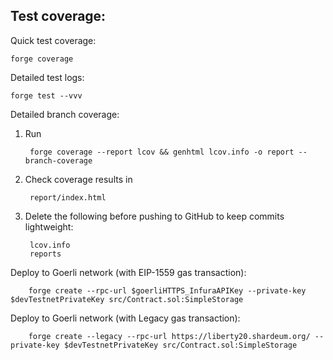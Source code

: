 ## Test coverage:

Quick test coverage:

    forge coverage

Detailed test logs:

    forge test --vvv

Detailed branch coverage:

1. Run 

        forge coverage --report lcov && genhtml lcov.info -o report --branch-coverage

2. Check coverage results in

        report/index.html
    
3. Delete the following before pushing to GitHub to keep commits lightweight:

        lcov.info
        reports

Deploy to Goerli network (with EIP-1559 gas transaction):

        forge create --rpc-url $goerliHTTPS_InfuraAPIKey --private-key $devTestnetPrivateKey src/Contract.sol:SimpleStorage

Deploy to Goerli network (with Legacy gas transaction):

        forge create --legacy --rpc-url https://liberty20.shardeum.org/ --private-key $devTestnetPrivateKey src/Contract.sol:SimpleStorage
